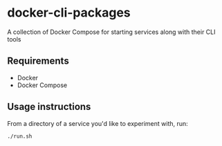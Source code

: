 # docker-cli-packages
A collection of Docker Compose for starting services along with their CLI tools

## Requirements
* Docker
* Docker Compose

## Usage instructions
From a directory of a service you'd like to experiment with, run:
```bash
./run.sh
```
